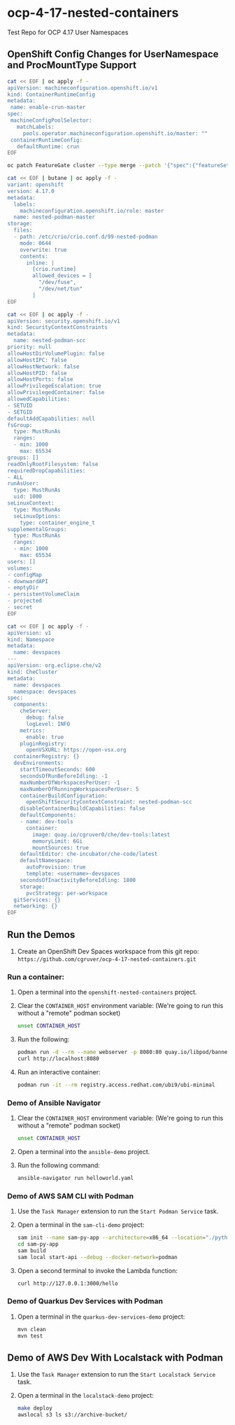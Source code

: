 # ocp-4-17-nested-containers
Test Repo for OCP 4.17 User Namespaces

## OpenShift Config Changes for UserNamespace and ProcMountType Support

```bash
cat << EOF | oc apply -f -
apiVersion: machineconfiguration.openshift.io/v1
kind: ContainerRuntimeConfig
metadata:
 name: enable-crun-master
spec:
 machineConfigPoolSelector:
   matchLabels:
     pools.operator.machineconfiguration.openshift.io/master: ""
 containerRuntimeConfig:
   defaultRuntime: crun
EOF
```

```bash
oc patch FeatureGate cluster --type merge --patch '{"spec":{"featureSet":"CustomNoUpgrade","customNoUpgrade":{"enabled":["ProcMountType","UserNamespacesSupport"]}}}'
```

```bash
cat << EOF | butane | oc apply -f -
variant: openshift
version: 4.17.0
metadata:
  labels:
    machineconfiguration.openshift.io/role: master
  name: nested-podman-master
storage:
  files:
  - path: /etc/crio/crio.conf.d/99-nested-podman
    mode: 0644
    overwrite: true
    contents:
      inline: |
        [crio.runtime]
        allowed_devices = [
          "/dev/fuse",
          "/dev/net/tun"
        ]
EOF
```

```bash
cat << EOF | oc apply -f -
apiVersion: security.openshift.io/v1
kind: SecurityContextConstraints
metadata:
  name: nested-podman-scc
priority: null
allowHostDirVolumePlugin: false
allowHostIPC: false
allowHostNetwork: false
allowHostPID: false
allowHostPorts: false
allowPrivilegeEscalation: true
allowPrivilegedContainer: false
allowedCapabilities:
- SETUID
- SETGID
defaultAddCapabilities: null
fsGroup:
  type: MustRunAs
  ranges:
  - min: 1000
    max: 65534
groups: []
readOnlyRootFilesystem: false
requiredDropCapabilities:
- ALL
runAsUser:
  type: MustRunAs
  uid: 1000
seLinuxContext:
  type: MustRunAs
  seLinuxOptions:
    type: container_engine_t
supplementalGroups:
  type: MustRunAs
  ranges:
  - min: 1000
    max: 65534
users: []
volumes:
- configMap
- downwardAPI
- emptyDir
- persistentVolumeClaim
- projected
- secret
EOF
```

```bash
cat << EOF | oc apply -f -
apiVersion: v1                      
kind: Namespace                 
metadata:
  name: devspaces
---           
apiVersion: org.eclipse.che/v2 
kind: CheCluster   
metadata:              
  name: devspaces  
  namespace: devspaces
spec:                         
  components:                  
    cheServer:      
      debug: false
      logLevel: INFO
    metrics:                
      enable: true
    pluginRegistry:
      openVSXURL: https://open-vsx.org
  containerRegistry: {}      
  devEnvironments:       
    startTimeoutSeconds: 600
    secondsOfRunBeforeIdling: -1
    maxNumberOfWorkspacesPerUser: -1
    maxNumberOfRunningWorkspacesPerUser: 5
    containerBuildConfiguration:
      openShiftSecurityContextConstraint: nested-podman-scc
    disableContainerBuildCapabilities: false
    defaultComponents:
    - name: dev-tools
      container:
        image: quay.io/cgruver0/che/dev-tools:latest
        memoryLimit: 6Gi
        mountSources: true
    defaultEditor: che-incubator/che-code/latest
    defaultNamespace:
      autoProvision: true
      template: <username>-devspaces
    secondsOfInactivityBeforeIdling: 1800
    storage:
      pvcStrategy: per-workspace
  gitServices: {}
  networking: {}   
EOF
```

## Run the Demos

1. Create an OpenShift Dev Spaces workspace from this git repo: `https://github.com/cgruver/ocp-4-17-nested-containers.git`

### Run a container:

1. Open a terminal into the `openshift-nested-containers` project.

1. Clear the `CONTAINER_HOST` environment variable: (We're going to run this without a "remote" podman socket)

   ```bash
   unset CONTAINER_HOST
   ```

1. Run the following:

   ```bash
   podman run -d --rm --name webserver -p 8080:80 quay.io/libpod/banner
   curl http://localhost:8080
   ```

1. Run an interactive container:

   ```bash
   podman run -it --rm registry.access.redhat.com/ubi9/ubi-minimal
   ```

### Demo of Ansible Navigator

1. Clear the `CONTAINER_HOST` environment variable: (We're going to run this without a "remote" podman socket)

   ```bash
   unset CONTAINER_HOST
   ```

1. Open a terminal into the `ansible-demo` project.

1. Run the following command:

   ```bash
   ansible-navigator run helloworld.yaml
   ```

### Demo of AWS SAM CLI with Podman

1. Use the `Task Manager` extension to run the `Start Podman Service` task.

1. Open a terminal in the `sam-cli-demo` project:

   ```bash
   sam init --name sam-py-app --architecture=x86_64 --location="./python3.9/hello" --no-tracing --no-application-insights --no-input
   cd sam-py-app
   sam build
   sam local start-api --debug --docker-network=podman
   ```

1. Open a second terminal to invoke the Lambda function:

   ```bash
   curl http://127.0.0.1:3000/hello
   ```

### Demo of Quarkus Dev Services with Podman

1. Open a terminal in the `quarkus-dev-services-demo` project:

   ```bash
   mvn clean
   mvn test
   ```

## Demo of AWS Dev With Localstack with Podman

1. Use the `Task Manager` extension to run the `Start Localstack Service` task.

1. Open a terminal in the `localstack-demo` project:

   ```bash
   make deploy
   awslocal s3 ls s3://archive-bucket/
   ```
